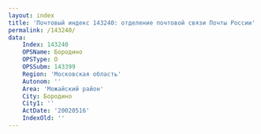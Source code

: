 ```yaml
---
layout: index
title: 'Почтовый индекс 143240: отделение почтовой связи Почты России'
permalink: /143240/
data:
    Index: 143240
    OPSName: Бородино
    OPSType: О
    OPSSubm: 143399
    Region: 'Московская область'
    Autonom: ''
    Area: 'Можайский район'
    City: Бородино
    City1: ''
    ActDate: '20020516'
    IndexOld: ''
---
```

